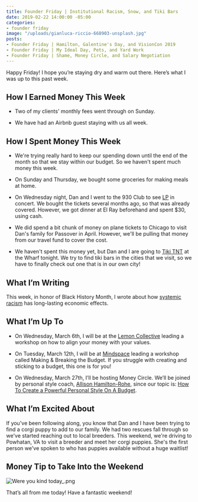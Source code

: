```yaml
---
title: Founder Friday | Institutional Racism, Snow, and Tiki Bars
date: 2019-02-22 14:00:00 -05:00
categories:
- founder friday
image: "/uploads/gianluca-riccio-668903-unsplash.jpg"
posts:
- Founder Friday | Hamilton, Galentine's Day, and VisionCon 2019
- Founder Friday | My Ideal Day, Pets, and Yard Work
- Founder Friday | Shame, Money Circle, and Salary Negotiation
---
```


Happy Friday! I hope you’re staying dry and warm out there. Here’s what I was up to this past week.

## **How I Earned Money This Week**

* Two of my clients' monthly fees went through on Sunday.

* We have had an Airbnb guest staying with us all week.

## **How I Spent Money This Week**

* We're trying really hard to keep our spending down until the end of the month so that we stay within our budget. So we haven't spent much money this week.

* On Sunday and Thursday, we bought some groceries for making meals at home.

* On Wednesday night, Dan and I went to the 930 Club to see [LP](http://iamlp.com/) in concert. We bought the tickets several months ago, so that was already covered. However, we got dinner at El Ray beforehand and spent $30, using cash. 

* We did spend a bit chunk of money on plane tickets to Chicago to visit Dan's family for Passover in April. However, we'll be pulling that money from our travel fund to cover the cost.

* We haven't spent this money yet, but Dan and I are going to [Tiki TNT](https://www.tikitnt.com/) at the Wharf tonight. We try to find tiki bars in the cities that we visit, so we have to finally check out one that is in our own city!

## **What I’m Writing**

This week, in honor of Black History Month, I wrote about how [systemic racism](https://www.maggiegermano.com/blog/the-economic-effects-of-racism/) has long-lasting economic effects.

## **What I’m Up To**

* On Wednesday, March 6th, I will be at the [Lemon Collective](https://www.eventbrite.com/e/aligning-your-money-with-your-values-tickets-54778910195) leading a workshop on how to align your money with your values.

* On Tuesday, March 12th, I will be at [Mindspace](https://www.eventbrite.com/e/making-breaking-the-budget-tickets-55047193638) leading a workshop called Making & Breaking the Budget. If you struggle with creating and sticking to a budget, this one is for you!

* On Wednesday, March 27th, I’ll be hosting Money Circle. We’ll be joined by personal style coach, [Allison Hamilton-Rohe](https://dailyoutfit.com/), since our topic is: [How To Create a Powerful Personal Style On A Budget](https://www.eventbrite.com/e/money-circle-how-to-create-a-powerful-personal-style-on-a-budget-tickets-54939672038).

## **What I’m Excited About**

If you've been following along, you know that Dan and I have been trying to find a corgi puppy to add to our family. We had two rescues fall through so we've started reaching out to local breeders. This weekend, we're driving to Powhatan, VA to visit a breeder and meet her corgi puppies. She's the first person we've spoken to who has puppies available without a huge waitlist!

## **Money Tip to Take Into the Weekend**

![Were you kind today_.png](/uploads/Were%20you%20kind%20today_.png)

That’s all from me today! Have a fantastic weekend!